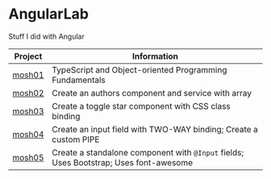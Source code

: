 # AngularLab
Stuff I did with Angular

Project | Information
--- | ---
[mosh01](https://github.com/rdquintas/AngularLab/tree/master/mosh01) | TypeScript and Object-oriented Programming Fundamentals
[mosh02](https://github.com/rdquintas/AngularLab/tree/master/mosh02) | Create an authors component and service with array
[mosh03](https://github.com/rdquintas/AngularLab/tree/master/mosh03) | Create a toggle star component with CSS class binding
[mosh04](https://github.com/rdquintas/AngularLab/tree/master/mosh04) | Create an input field with TWO-WAY binding; Create a custom PIPE
[mosh05](https://github.com/rdquintas/AngularLab/tree/master/mosh05) | Create a standalone component with `@Input` fields; Uses Bootstrap; Uses font-awesome

